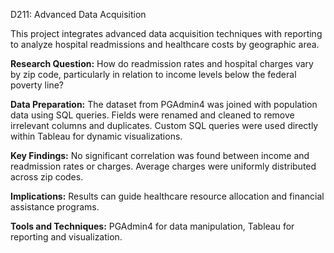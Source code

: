 D211: Advanced Data Acquisition

This project integrates advanced data acquisition techniques with reporting to analyze hospital readmissions and healthcare costs by geographic area.

**Research Question:** How do readmission rates and hospital charges vary by zip code, particularly in relation to income levels below the federal poverty line?

**Data Preparation:** The dataset from PGAdmin4 was joined with population data using SQL queries. Fields were renamed and cleaned to remove irrelevant columns and duplicates. Custom SQL queries were used directly within Tableau for dynamic visualizations.

**Key Findings:** No significant correlation was found between income and readmission rates or charges. Average charges were uniformly distributed across zip codes.

**Implications:** Results can guide healthcare resource allocation and financial assistance programs.

**Tools and Techniques:** PGAdmin4 for data manipulation, Tableau for reporting and visualization​.
